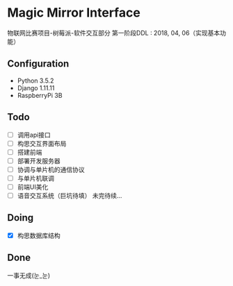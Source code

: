 # Magic Mirror Interface

物联网比赛项目-树莓派-软件交互部分
第一阶段DDL : 2018, 04, 06（实现基本功能）

## Configuration

+ Python 3.5.2
+ Django 1.11.11
+ RaspberryPi 3B

## Todo 
- [ ] 调用api接口
- [ ] 构思交互界面布局
- [ ] 搭建前端
- [ ] 部署开发服务器
- [ ] 协调与单片机的通信协议
- [ ] 与单片机联调
- [ ] 前端UI美化
- [ ] 语音交互系统（巨坑待填）
未完待续...

## Doing
- [x] 构思数据库结构

## Done
一事无成(눈_눈)




